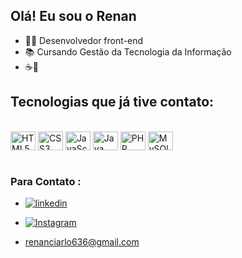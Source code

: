 ## Olá! Eu sou o Renan 
- 👨‍💻 Desenvolvedor front-end
- 📚 Cursando Gestão da Tecnologia da Informação
- ☕💙

## Tecnologias que já tive contato:

<div style="display: inline_block"><br/>
<img align="center" alt="HTML5" height="30" width="40" src="https://cdn.jsdelivr.net/gh/devicons/devicon/icons/html5/html5-original.svg"/>
<img align="center" alt="CSS3" height="30"width="40" src="https://cdn.jsdelivr.net/gh/devicons/devicon/icons/css3/css3-original.svg"/>
<img align="center"alt="JavaScript" height="30" width="40" src="https://cdn.jsdelivr.net/gh/devicons/devicon/icons/javascript/javascript-original.svg"/>
<img align="center" alt="Java" height="30" width="40" src="https://cdn.jsdelivr.net/gh/devicons/devicon/icons/java/java-original.svg"/>
<img align="center" alt="PHP" height="30" width="40" src="https://cdn.jsdelivr.net/gh/devicons/devicon/icons/php/php-original.svg"/>
<img align="center" alt="MySQl" height="30"width="40"  src="https://cdn.jsdelivr.net/gh/devicons/devicon/icons/mysql/mysql-original-wordmark.svg"/>
</div>
<br>

### Para Contato :

- [![linkedin](https://img.shields.io/badge/LinkedIn-0077B5?style=for-the-badge&logo=linkedin&logoColor=white)](https://www.linkedin.com/in/renan-ciarlo-341998240)

- [![Instagram](https://img.shields.io/badge/Instagram-E4405F?style=for-the-badge&logo=instagram&logoColor=white)](https://www.instagram.com/renan_ciarlo/)
- renanciarlo636@gmail.com